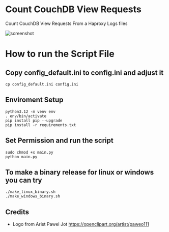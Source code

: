 
# Count CouchDB View Requests
Count CouchDB View Requests From a Haproxy Logs files 

![screenshot](ccrv.png)

# How to run the Script File 

## Copy config_default.ini to config.ini and adjust it
```console
cp config_default.ini config.ini
```

## Enviroment Setup 
```console
python3.12 -m venv env
. env/bin/activate
pip install pip --upgrade
pip install -r requirements.txt
```

## Set Permission and run the script
```console
sudo chmod +x main.py
python main.py 
```


## To make a binary release for linux or windows you can try 
```console
./make_linux_binary.sh
./make_windows_binary.sh
```

## Credits 
* Logo from Arist Pawel Jot  https://openclipart.org/artist/paweo111 

